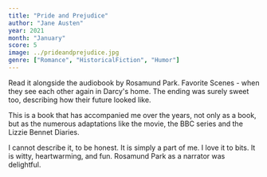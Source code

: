 ```yaml
---
title: "Pride and Prejudice"
author: "Jane Austen"
year: 2021
month: "January"
score: 5
image: ../prideandprejudice.jpg
genre: ["Romance", "HistoricalFiction", "Humor"]
---
```


Read it alongside the audiobook by Rosamund Park. Favorite Scenes - when they see each other again in Darcy's home. The ending was surely sweet too, describing how their future looked like.

This is a book that has accompanied me over the years, not only as a book, but as the numerous adaptations like the movie, the BBC series and the Lizzie Bennet Diaries.

I cannot describe it, to be honest. It is simply a part of me. I love it to bits. It is witty, heartwarming, and fun. Rosamund Park as a narrator was delightful.
